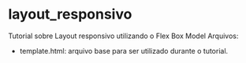 # layout_responsivo
Tutorial sobre Layout responsivo utilizando o Flex Box Model
Arquivos:
  - template.html: arquivo base para ser utilizado durante o tutorial.
